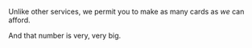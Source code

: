 Unlike other services, we permit you to make as many cards as _we_ can afford.

And that number is very, very big.
